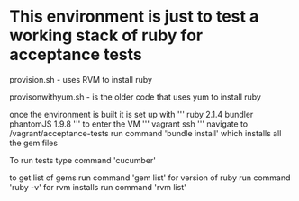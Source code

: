 # This environment is just to test a working stack of ruby for acceptance tests

provision.sh - uses RVM to install ruby

provisonwithyum.sh - is the older code that uses yum to install ruby

once the environment is built it is set up with
'''
ruby 2.1.4
bundler
phantomJS 1.9.8
'''
to enter the VM
'''
vagrant ssh
'''
navigate to /vagrant/acceptance-tests
run command 'bundle install' which installs all the gem files

To run tests type command 'cucumber'

to get list of gems run command 'gem list'
for version of ruby run command 'ruby -v'
for rvm installs run command 'rvm list'
